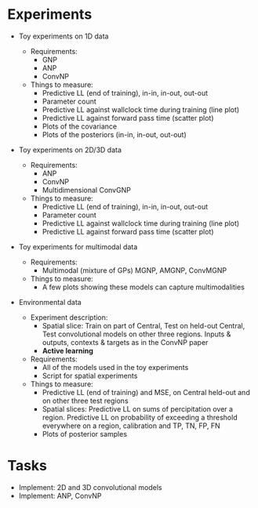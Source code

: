 # Experiments
- Toy experiments on 1D data
    - Requirements:
        - GNP
        - ANP
        - ConvNP
    - Things to measure:
        - Predictive LL (end of training), in-in, in-out, out-out
        - Parameter count
        - Predictive LL against wallclock time during training (line plot)
        - Predictive LL against forward pass time (scatter plot)
        - Plots of the covariance
        - Plots of the posteriors (in-in, in-out, out-out)


- Toy experiments on 2D/3D data
    - Requirements:
        - ANP
        - ConvNP
        - Multidimensional ConvGNP
    - Things to measure:
        - Predictive LL (end of training), in-in, in-out, out-out
        - Parameter count
        - Predictive LL against wallclock time during training (line plot)
        - Predictive LL against forward pass time (scatter plot)


- Toy experiments for multimodal data
    - Requirements:
        - Multimodal (mixture of GPs) MGNP, AMGNP, ConvMGNP
    - Things to measure:
        - A few plots showing these models can capture multimodalities


- Environmental data
    - Experiment description:
        - Spatial slice: Train on part of Central, Test on held-out Central, Test convolutional models on other three regions. Inputs & outputs, contexts & targets as in the ConvNP paper
        - **Active learning**
    - Requirements:
        - All of the models used in the toy experiments
        - Script for spatial experiments
    - Things to measure:
        - Predictive LL (end of training) and MSE, on Central held-out and on other three test regions
        - Spatial slices: Predictive LL on sums of percipitation over a region. Predictive LL on probability of exceeding a threshold everywhere on a region, calibration and TP, TN, FP, FN
        - Plots of posterior samples


# Tasks
- Implement: 2D and 3D convolutional models
- Implement: ANP, ConvNP

